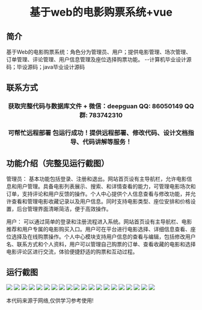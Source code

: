 <p><h1 align="center">基于web的电影购票系统+vue</h1></p>

## 简介
基于Web的电影购票系统：角色分为管理员、用户；提供电影管理、场次管理、订单管理、评论管理、用户信息管理及座位选择购票功能。    --计算机毕业设计源码；毕设源码；java毕业设计源码


## 联系方式
<p><h3 align="center">获取完整代码与数据库文件 + 微信：deepguan QQ: 86050149 QQ群: 783742310</h3></p>
<p><h3 align="center">可帮忙远程部署 包运行成功！提供远程部署、修改代码、设计文档指导、代码讲解等服务！</h3></p>

## 功能介绍（完整见运行截图）
管理员： 基本功能包括登录、注册和退出。网站首页设有主导航栏，允许电影信息和用户管理。具备电影列表展示、搜索、和详情查看的能力，可管理电影场次和订单，支持评论和用户反馈的操作。个人中心提供个人信息查看与修改功能，并允许查看和管理电影收藏记录以及用户信息。同时支持电影类型、座位安排和价格设置，后台管理界面清晰简洁，便于高效操作。

用户： 可以通过简单的登录和注册流程进入系统。网站首页设有主导航栏、电影推荐和用户专属的电影购买入口。用户可在平台进行电影选择、详细信息查看、座位选择及在线购票操作。个人中心模块支持用户信息的查看与编辑，包括修改用户名、联系方式和个人资料，用户可以管理自己购票的订单、查看收藏的电影和选择电影评论区进行交流，体验便捷舒适的购票和互动过程。


## 运行截图
![](https://bs-1329754181.cos.ap-shanghai.myqcloud.com/ssm/WebMovieTicketingSystem/img/001.jpg)
![](https://bs-1329754181.cos.ap-shanghai.myqcloud.com/ssm/WebMovieTicketingSystem/img/002.jpg)
![](https://bs-1329754181.cos.ap-shanghai.myqcloud.com/ssm/WebMovieTicketingSystem/img/003.jpg)
![](https://bs-1329754181.cos.ap-shanghai.myqcloud.com/ssm/WebMovieTicketingSystem/img/004.jpg)
![](https://bs-1329754181.cos.ap-shanghai.myqcloud.com/ssm/WebMovieTicketingSystem/img/005.jpg)
![](https://bs-1329754181.cos.ap-shanghai.myqcloud.com/ssm/WebMovieTicketingSystem/img/006.jpg)
![](https://bs-1329754181.cos.ap-shanghai.myqcloud.com/ssm/WebMovieTicketingSystem/img/007.jpg)
![](https://bs-1329754181.cos.ap-shanghai.myqcloud.com/ssm/WebMovieTicketingSystem/img/008.jpg)
![](https://bs-1329754181.cos.ap-shanghai.myqcloud.com/ssm/WebMovieTicketingSystem/img/009.jpg)
![](https://bs-1329754181.cos.ap-shanghai.myqcloud.com/ssm/WebMovieTicketingSystem/img/010.jpg)
![](https://bs-1329754181.cos.ap-shanghai.myqcloud.com/ssm/WebMovieTicketingSystem/img/011.jpg)
![](https://bs-1329754181.cos.ap-shanghai.myqcloud.com/ssm/WebMovieTicketingSystem/img/012.jpg)
![](https://bs-1329754181.cos.ap-shanghai.myqcloud.com/ssm/WebMovieTicketingSystem/img/013.jpg)
![](https://bs-1329754181.cos.ap-shanghai.myqcloud.com/ssm/WebMovieTicketingSystem/img/014.jpg)
![](https://bs-1329754181.cos.ap-shanghai.myqcloud.com/ssm/WebMovieTicketingSystem/img/015.jpg)
![](https://bs-1329754181.cos.ap-shanghai.myqcloud.com/ssm/WebMovieTicketingSystem/img/016.jpg)
![](https://bs-1329754181.cos.ap-shanghai.myqcloud.com/ssm/WebMovieTicketingSystem/img/017.jpg)
![](https://bs-1329754181.cos.ap-shanghai.myqcloud.com/ssm/WebMovieTicketingSystem/img/018.jpg)
![](https://bs-1329754181.cos.ap-shanghai.myqcloud.com/ssm/WebMovieTicketingSystem/img/019.jpg)
![](https://bs-1329754181.cos.ap-shanghai.myqcloud.com/ssm/WebMovieTicketingSystem/img/020.jpg)

<p>本代码来源于网络,仅供学习参考使用!</p>
